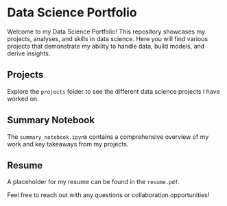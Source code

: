 # Data Science Portfolio

Welcome to my Data Science Portfolio! This repository showcases my projects, analyses, and skills in data science. Here you will find various projects that demonstrate my ability to handle data, build models, and derive insights.

## Projects

Explore the `projects` folder to see the different data science projects I have worked on.

## Summary Notebook

The `summary_notebook.ipynb` contains a comprehensive overview of my work and key takeaways from my projects.

## Resume

A placeholder for my resume can be found in the `resume.pdf`. 

Feel free to reach out with any questions or collaboration opportunities!